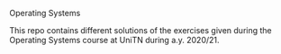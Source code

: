 Operating Systems

This repo contains different solutions of the exercises given during the Operating Systems course at UniTN during a.y. 2020/21.